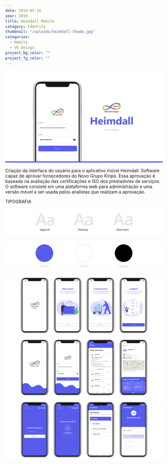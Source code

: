 ```yaml
---
date: 2019-05-16
year: 2019
title: Heimdall Mobile
category: Identity
thumbnail: "/uploads/heimdall-thumb.jpg"
categories:
  - Mobile
  - UX Deisgn
project_bg_color: ""
project_fg_color: ""
---
```


![](/uploads/intro.jpg)

Criação da interface do usuário para o aplicativo móvel Heimdall. Software capaz de aprovar fornecedores do Novo Grupo Kinpo. Essa aprovação é baseada na avaliação das certificações e ISO dos prestadores de serviços. O software consiste em uma plataforma web para administração e uma versão móvel a ser usada pelos analistas que realizam a aprovação.

TIPOGRAFIA

![](/uploads/1-font.jpg)

![](/uploads/color.jpg)

![](/uploads/apresentacao-1.jpg)
![](/uploads/heimdall-screeshoots-2.png)
![](/uploads/apresentacao-3.jpg)
